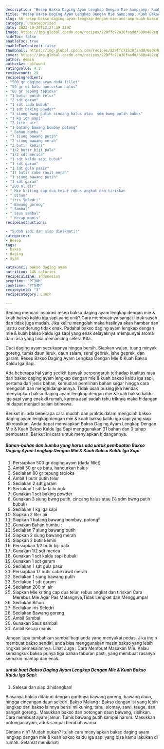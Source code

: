 ```yaml
---
description: "Resep Bakso Daging Ayam Lengkap Dengan Mie &amp;amp; Kuah Bakso Kaldu Iga Sapi yang Lezat Sekali"
title: "Resep Bakso Daging Ayam Lengkap Dengan Mie &amp;amp; Kuah Bakso Kaldu Iga Sapi yang Lezat Sekali"
slug: 66-resep-bakso-daging-ayam-lengkap-dengan-mie-and-amp-kuah-bakso-kaldu-iga-sapi-yang-lezat-sekali
category: Uncategorized
date: 2022-10-20T12:27:39.319Z
image: https://img-global.cpcdn.com/recipes/229ffc72a30faadd/680x482cq70/bakso-daging-ayam-lengkap-dengan-mie-kuah-bakso-kaldu-iga-sapi-foto-resep-utama.jpg
hideToc: false
enableToc: true
enableTocContent: false
thumbnail: https://img-global.cpcdn.com/recipes/229ffc72a30faadd/680x482cq70/bakso-daging-ayam-lengkap-dengan-mie-kuah-bakso-kaldu-iga-sapi-foto-resep-utama.jpg
cover: https://img-global.cpcdn.com/recipes/229ffc72a30faadd/680x482cq70/bakso-daging-ayam-lengkap-dengan-mie-kuah-bakso-kaldu-iga-sapi-foto-resep-utama.jpg
author: Admin
authorAv: notfound
ratingvalue: 4.3
reviewcount: 25
recipeingredient:
- "500 gr daging ayam dada fillet"
- "50 gr es batu hancurkan halus"
- "80 gr tepung tapioka"
- "1 butir putih telur"
- "2 sdt garam"
- "1 sdt lada bubuk"
- "1 sdt baking powder"
- "3 siung bwng putih cincang halus atau  sdm bwng putih bubuk"
- "1 kg iga sapi"
- "2 liter air"
- "1 batang bawang bombay potong"
- " Bahan bumbu "
- "7 siung bawang putih"
- "2 siung bawang merah"
- "2 butir kemiri"
- "1/2 butir biji pala"
- "1/2 sdt merica"
- "1 sdt kaldu sapi bubuk"
- "1 sdt garam"
- "1 sdt gula pasir"
- "17 butir cabe rawit merah"
- "1 siung bawang putih"
- "1 sdt garam"
- "200 ml air"
- " Mie kriting cap dua telur rebus angkat dan tiriskan                      Cara Merebus Mie Agar Pas MatangnyaTidak Lengket dan Menggumpal"
- " Bihun"
- "iris Seledri"
- " Bawang goreng"
- " Sambal"
- " Saus sambal"
- " Kecap manis"
recipeinstructions:

- "Sudah jadi dan siap dinikmati!"
categories:
- Resep
tags:
- bakso
- daging
- ayam

katakunci: bakso daging ayam 
nutrition: 145 calories
recipecuisine: Indonesian
preptime: "PT30M"
cooktime: "PT54M"
recipeyield: "3"
recipecategory: Lunch

---
```





Sedang mencari inspirasi resep bakso daging ayam lengkap dengan mie &amp; kuah bakso kaldu iga sapi yang unik? Cara membuatnya sangat tidak susah dan tidak juga mudah. Jika keliru mengolah maka hasilnya akan hambar dan justru cenderung tidak enak. Padahal bakso daging ayam lengkap dengan mie &amp; kuah bakso kaldu iga sapi yang enak selayaknya mempunyai aroma dan rasa yang bisa memancing selera Kita.





Cuci daging ayam secukupnya hingga bersih. Siapkan wajan, tuang minyak goreng, tumis daun jeruk, daun salam, serai geprek, jahe geprek, dan garam. Resep Bakso Daging Ayam Lengkap Dengan Mie &amp; Kuah Bakso Kaldu Iga Sapi.

Ada beberapa hal yang sedikit banyak berpengaruh terhadap kualitas rasa dari bakso daging ayam lengkap dengan mie &amp; kuah bakso kaldu iga sapi, pertama dari jenis bahan, kemudian pemilihan bahan segar hingga cara mengolah dan menghidangkannya. Tidak usah pusing jika hendak menyiapkan bakso daging ayam lengkap dengan mie &amp; kuah bakso kaldu iga sapi yang enak di rumah, karena asal sudah tahu triknya maka hidangan ini dapat menjadi sajian istimewa.






Berikut ini ada beberapa cara mudah dan praktis dalam mengolah bakso daging ayam lengkap dengan mie &amp; kuah bakso kaldu iga sapi yang siap dikreasikan. Anda dapat menyiapkan Bakso Daging Ayam Lengkap Dengan Mie &amp; Kuah Bakso Kaldu Iga Sapi menggunakan 31 bahan dan 0 tahap pembuatan. Berikut ini cara untuk menyiapkan hidangannya.

<!--inarticleads1-->

##### Bahan-bahan dan bumbu yang harus ada untuk pembuatan Bakso Daging Ayam Lengkap Dengan Mie &amp; Kuah Bakso Kaldu Iga Sapi:

1. Persiapkan 500 gr daging ayam (dada fillet)
1. Ambil 50 gr es batu, hancurkan halus
1. Sediakan 80 gr tepung tapioka
1. Ambil 1 butir putih telur
1. Sediakan 2 sdt garam
1. Sediakan 1 sdt lada bubuk
1. Gunakan 1 sdt baking powder
1. Gunakan 3 siung bwng putih, cincang halus atau (½ sdm bwng putih bubuk)
1. Sediakan 1 kg iga sapi
1. Siapkan 2 liter air
1. Siapkan 1 batang bawang bombay, potong²
1. Gunakan  Bahan bumbu :
1. Sediakan 7 siung bawang putih
1. Siapkan 2 siung bawang merah
1. Siapkan 2 butir kemiri
1. Persiapkan 1/2 butir biji pala
1. Gunakan 1/2 sdt merica
1. Gunakan 1 sdt kaldu sapi bubuk
1. Gunakan 1 sdt garam
1. Sediakan 1 sdt gula pasir
1. Persiapkan 17 butir cabe rawit merah
1. Sediakan 1 siung bawang putih
1. Sediakan 1 sdt garam
1. Sediakan 200 ml air
1. Siapkan  Mie kriting cap dua telur, rebus angkat dan tiriskan                      Cara Merebus Mie Agar Pas Matangnya,Tidak Lengket dan Menggumpal
1. Sediakan  Bihun
1. Sediakan iris Seledri
1. Sediakan  Bawang goreng
1. Ambil  Sambal
1. Gunakan  Saus sambal
1. Ambil  Kecap manis


Jangan lupa tambahkan sambal bagi anda yang menyukai pedas. Jika ingin membuat bakso sendiri, anda bisa menggunakan mesin bakso yang lebih ringkas pemakaiannya. Lihat Juga : Cara Membuat Masakan Mie. Kalau semangkuk bakso punya tiga bahan taburan pasti, yang membuat rasanya semakin mantap dan enak. 

<!--inarticleads2-->

#####  untuk buat Bakso Daging Ayam Lengkap Dengan Mie &amp; Kuah Bakso Kaldu Iga Sapi:


1. Selesai dan siap dihidangkan!

Biasanya bakso ditaburi dengan gurihnya bawang goreng, bawang daun, hingga cincangan daun seledri. Bakso Malang : Bakso dengan isi yang lebih lengkap dari bakso lainnya berisi mi kuning, tahu, siomay, sawi, tauge, dan pangsit goreng.. Masukkan bakso dan potongan daun bawang, sisihkan. Cara membuat ayam jamur: Tumis bawang putih sampai harum. Masukkan potongan ayam, aduk sampai berubah warna. 

Gimana nih? Mudah bukan? Itulah cara menyiapkan bakso daging ayam lengkap dengan mie &amp; kuah bakso kaldu iga sapi yang bisa kamu lakukan di rumah. Selamat menikmati
